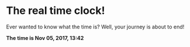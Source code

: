 # The real time clock!

Ever wanted to know what the time is? Well, your journey is about to end!

**The time is Nov 05, 2017, 13:42**